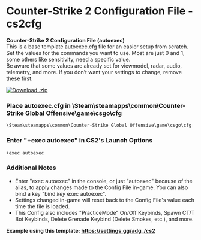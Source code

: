 # Counter-Strike 2 Configuration File - cs2cfg

**Counter-Strike 2 Configuration File (autoexec)**<br/>
This is a base template autoexec.cfg file for an easier setup from scratch.<br/>
Set the values for the commands you want to use. Most are just 0 and 1, some others like sensitivity, need a specific value.<br/>
Be aware that some values are already set for viewmodel, radar, audio, telemetry, and more. If you don’t want your settings to change, remove these first.<br/>

[![Download .zip](https://img.shields.io/badge/Download-.zip-blue)](https://github.com/ADG248/cs2cfg/archive/refs/heads/main.zip)

### Place autoexec.cfg in \Steam\steamapps\common\Counter-Strike Global Offensive\game\csgo\cfg
```
\Steam\steamapps\common\Counter-Strike Global Offensive\game\csgo\cfg
```
### Enter "+exec autoexec" in CS2's Launch Options
```
+exec autoexec
```

### Additional Notes
- Enter "exec autoexec" in the console, or just "autoexec" because of the alias, to apply changes made to the Config File in-game. You can also bind a key "bind *key* exec autoexec".<br/>
- Settings changed in-game will reset back to the Config File's value each time the file is loaded.<br/>
- This Config also includes "PracticeMode" On/Off Keybinds, Spawn CT/T Bot Keybinds, Delete Grenade Keybind (Delete Smokes, etc.), and more.<br/>

**Example using this template: https://settings.gg/adg_/cs2**
